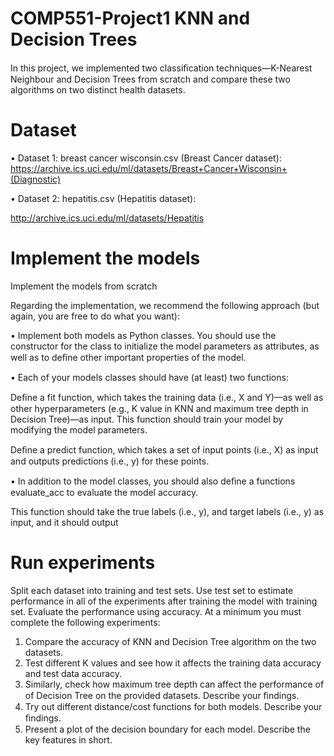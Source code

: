 # COMP551-Project1 KNN and Decision Trees
In this project, we implemented two classiﬁcation techniques—K-Nearest Neighbour and Decision Trees from scratch and compare these two algorithms on two distinct health datasets.

# Dataset
• Dataset 1: breast cancer wisconsin.csv (Breast Cancer dataset):
https://archive.ics.uci.edu/ml/datasets/Breast+Cancer+Wisconsin+(Diagnostic)

• Dataset 2: hepatitis.csv (Hepatitis dataset):

http://archive.ics.uci.edu/ml/datasets/Hepatitis

# Implement the models
Implement the models from scratch

Regarding the implementation, we recommend the following approach (but again, you are free to do what you want):

• Implement both models as Python classes. You should use the constructor for the class to initialize the model parameters as attributes, as well as to deﬁne other important properties of the model.

• Each of your models classes should have (at least) two functions:

Deﬁne a fit function, which takes the training data (i.e., X and Y)—as well as other hyperparameters (e.g., K value in KNN and maximum tree depth in Decision Tree)—as input. This function should train your model by modifying the model parameters.
    
Deﬁne a predict function, which takes a set of input points (i.e., X) as input and outputs predictions (i.e., y) for these points.
    
• In addition to the model classes, you should also deﬁne a functions evaluate_acc to evaluate the model accuracy.
    
This function should take the true labels (i.e., y), and target labels (i.e., y) as input, and it should output 
    
# Run experiments
Split each dataset into training and test sets. Use test set to estimate performance in all of the experiments after training the model with training set. Evaluate the performance using accuracy. At a minimum you must complete the following experiments:

  1. Compare the accuracy of KNN and Decision Tree algorithm on the two datasets.
  2. Test different K values and see how it affects the training data accuracy and test data accuracy.
  3. Similarly, check how maximum tree depth can affect the performance of of Decision Tree on the provided datasets. Describe your ﬁndings.
  4. Try out different distance/cost functions for both models. Describe your ﬁndings.
  5. Present a plot of the decision boundary for each model. Describe the key features in short.
